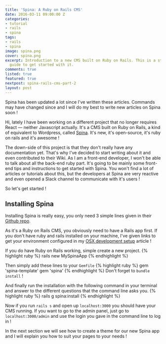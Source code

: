 ```yaml
---
title: 'Spina: A Ruby on Rails CMS'
date: 2016-03-11 09:00:00 Z
categories:
- tutorial
- rails
- spina
tags:
- rails
- spina
image: spina.png
cover: spina.png
excerpt: Introduction to a new CMS built on Ruby on Rails. This is a step by step
  guide to get started with it.
comments: true
listed: true
featured: true
nextpost: spina-rails-cms-part-2
layout: post
---
```


<div class="alert alert-warning">
Spina has been updated a lot since I've written these articles. Commands may have changed since and I will do my best to write new articles on Spina soon !
</div>

Hi, lately I have been working on a different project that no longer requires React — neither Javascript actually. It's a CMS built on Ruby on Rails, a kind of equivalent to Wordpress, called [Spina](http://www.spinacms.com/). It's new, it's open-source, it's ruby on rails and it's awesome !

The down-side of this project is that they don't really have any documentation yet. That's why I've decided to start writing about it and even contributed to their Wiki. As I am a front-end developer, I won't be able to talk about all the back-end ruby part. It's going to be mainly some front-end tips and instructions to get started with Spina. You won't find a lot of articles or tutorials about this, but the developers at Spina are very reactive and even opened a Slack channel to communicate with it's users !

So let's get started !

## Installing Spina

Installing Spina is really easy, you only need 3 simple lines given in their [Github repo](https://github.com/denkGroot/Spina).

As it's a Ruby on Rails CMS, you obviously need to have a Rails app first. If you don't have ruby and rails installed on your machine, I've given links to get your environment configured in my [OSX development setup]({{site.baseurl}}/osx-el-capitan-dev-setup/) article !

If you do have Ruby on Rails working, simple create a new project.
{% highlight ruby %}
rails new MySpinaApp
{% endhighlight %}

Then simply add these lines to your `Gemfile`
{% highlight ruby %}
gem 'spina-template'
gem 'spina'
{% endhighlight %}
Don't forget to `bundle install` !

And finally run the installation with the following command in your terminal and answer to the different questions that the command line asks you.
{% highlight ruby %}
rails g spina:install
{% endhighlight %}

Now if you run `rails s` and open up `localhost:3000` you should have your CMS running. If you want to go to the admin panel, just go to `localhost:3000/admin` and use the login you gave in the command line to log in !

In the next section we will see how to create a theme for our new Spina app and I will explain you how to suit your pages to your needs !
